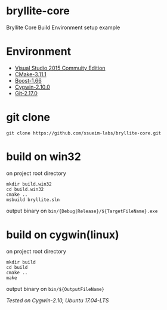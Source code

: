 # bryllite-core
Bryllite Core Build Environment setup example

# Environment
* [Visual Studio 2015 Commuity Edition](https://www.visualstudio.com/ko/vs/older-downloads/)
* [CMake-3.11.1](https://cmake.org/download/)
* [Boost-1.66](https://sourceforge.net/projects/boost/files/boost-binaries/1.66.0/)
* [Cygwin-2.10.0](https://www.cygwin.com)
* [Git-2.17.0](https://git-scm.com/downloads)

# git clone
~~~
git clone https://github.com/ssueim-labs/bryllite-core.git
~~~

# build on win32
on project root directory
~~~
mkdir build.win32
cd build.win32
cmake ..
msbuild bryllite.sln
~~~
output binary on `bin/{Debug|Release}/${TargetFileName}.exe`

# build on cygwin(linux)
on project root directory
~~~
mkdir build
cd build
cmake ..
make
~~~
output binary on `bin/${OutputFileName}`

*Tested on Cygwin-2.10, Ubuntu 17.04-LTS*
